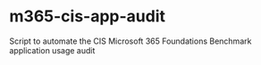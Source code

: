 # m365-cis-app-audit
Script to automate the CIS Microsoft 365 Foundations Benchmark application usage audit
